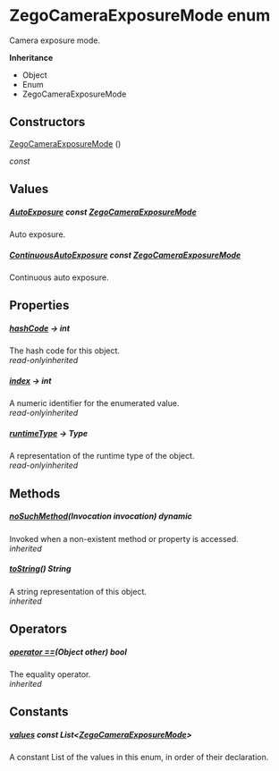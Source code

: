 


# ZegoCameraExposureMode enum







<p>Camera exposure mode.</p>



**Inheritance**

- Object
- Enum
- ZegoCameraExposureMode






## Constructors

[ZegoCameraExposureMode](../zego_uikit_prebuilt_live_audio_room/ZegoCameraExposureMode/ZegoCameraExposureMode.md) ()

  _const_ 


## Values

##### [AutoExposure](../zego_uikit_prebuilt_live_audio_room/ZegoCameraExposureMode.md) const [ZegoCameraExposureMode](../zego_uikit_prebuilt_live_audio_room/ZegoCameraExposureMode.md)



<p>Auto exposure.</p>  




##### [ContinuousAutoExposure](../zego_uikit_prebuilt_live_audio_room/ZegoCameraExposureMode.md) const [ZegoCameraExposureMode](../zego_uikit_prebuilt_live_audio_room/ZegoCameraExposureMode.md)



<p>Continuous auto exposure.</p>  





## Properties

##### [hashCode](../zego_uikit_prebuilt_live_audio_room/ZegoCameraExposureMode/hashCode.md) &#8594; int



The hash code for this object.  
_<span class="feature">read-only</span><span class="feature">inherited</span>_



##### [index](../zego_uikit_prebuilt_live_audio_room/ZegoCameraExposureMode/index.md) &#8594; int



A numeric identifier for the enumerated value.  
_<span class="feature">read-only</span><span class="feature">inherited</span>_



##### [runtimeType](../zego_uikit_prebuilt_live_audio_room/ZegoCameraExposureMode/runtimeType.md) &#8594; Type



A representation of the runtime type of the object.  
_<span class="feature">read-only</span><span class="feature">inherited</span>_





## Methods

##### [noSuchMethod](../zego_uikit_prebuilt_live_audio_room/ZegoCameraExposureMode/noSuchMethod.md)(Invocation invocation) dynamic



Invoked when a non-existent method or property is accessed.  
_<span class="feature">inherited</span>_



##### [toString](../zego_uikit_prebuilt_live_audio_room/ZegoCameraExposureMode/toString.md)() String



A string representation of this object.  
_<span class="feature">inherited</span>_





## Operators

##### [operator ==](../zego_uikit_prebuilt_live_audio_room/ZegoCameraExposureMode/operator_equals.md)(Object other) bool



The equality operator.  
_<span class="feature">inherited</span>_










## Constants

##### [values](../zego_uikit_prebuilt_live_audio_room/ZegoCameraExposureMode/values-constant.md) const List&lt;[ZegoCameraExposureMode](../zego_uikit_prebuilt_live_audio_room/ZegoCameraExposureMode.md)>



A constant List of the values in this enum, in order of their declaration.  









